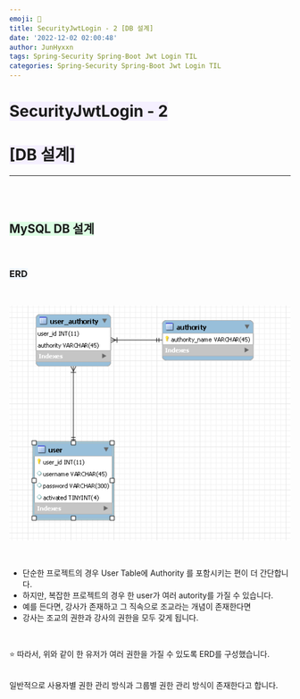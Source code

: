 ```yaml
---
emoji: 🔐
title: SecurityJwtLogin - 2 [DB 설계]
date: '2022-12-02 02:00:48'
author: JunHyxxn
tags: Spring-Security Spring-Boot Jwt Login TIL
categories: Spring-Security Spring-Boot Jwt Login TIL
---
```


# <span style="background-color: #f5f0ff">SecurityJwtLogin - 2</span>

# <span style="background-color: #f5f0ff">[DB 설계]</span>

---

<br><br>

## <span style='background-color: #ddffe4'>MySQL DB 설계</span>

<br>

### <span style='background-color: #f1f8ff'>ERD</span>

<br>

![user-erd](./user-erd.png)

<br>

- 단순한 프로젝트의 경우 User Table에 Authority 를 포함시키는 편이 더 간단합니다.
- 하지만, 복잡한 프로젝트의 경우 한 user가 여러 autority를 가질 수 있습니다.
- 예를 든다면, 강사가 존재하고 그 직속으로 조교라는 개념이 존재한다면
- 강사는 조교의 권한과 강사의 권한을 모두 갖게 됩니다.

<br>

⭐ 따라서, 위와 같이 한 유저가 여러 권한을 가질 수 있도록 ERD를 구성했습니다.  
<br>

일반적으로 사용자별 권한 관리 방식과 그룹별 권한 관리 방식이 존재한다고 합니다.

